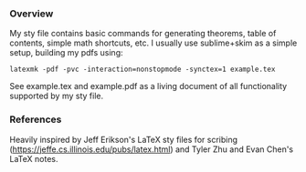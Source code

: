 ### Overview

My sty file contains basic commands for generating theorems, table of contents, simple math shortcuts, etc. I usually use sublime+skim as a simple setup, building my pdfs using:

```
latexmk -pdf -pvc -interaction=nonstopmode -synctex=1 example.tex
```

See example.tex and example.pdf as a living document of all functionality supported by my sty file.

### References
Heavily inspired by Jeff Erikson's LaTeX sty files for scribing (https://jeffe.cs.illinois.edu/pubs/latex.html) and Tyler Zhu and Evan Chen's LaTeX notes. 
